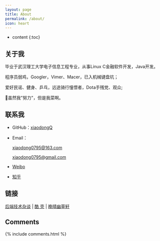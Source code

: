 ```yaml
---
layout: page
title: About
permalink: /about/
icon: heart
---
```


* content
{:toc}

## 关于我

毕业于武汉理工大学电子信息工程专业，从事Linux C金融软件开发，Java开发。

程序员弱鸡，Googler，Vimer、Macer，已入机械键盘坑；

爱好民谣、健身、乒乓，远途骑行憧憬者，Dota手残党、观众;

虽然我"努力"，但是我菜啊。

## 联系我

* GitHub：[xiaodongQ](https://github.com/xiaodongQ)
* Email：

    <xiaodong0795@163.com>

    <xiaodong0795@gmail.com>
    
* [Weibo](http://weibo.com/1830793531)
* [知乎](https://www.zhihu.com/people/jxxd)

## 链接

[后端技术杂谈](http://www.rowkey.me/) \| [酷 壳](http://coolshell.cn/) \| [晚晴幽草轩](http://www.jeffjade.com/)

## Comments

{% include comments.html %}
